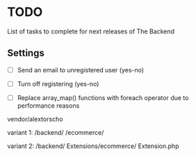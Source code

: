 # TODO
List of tasks to complete for next releases of The Backend

## Settings
- [ ] Send an email to unregistered user (yes-no)
- [ ] Turn off registering (yes-no)
- [ ] Replace array_map() functions with foreach operator due to performance reasons




vendor/alextorscho

variant 1:
/backend/
/ecommerce/

variant 2:
/backend/
	Extensions/ecommerce/
	Extension.php
